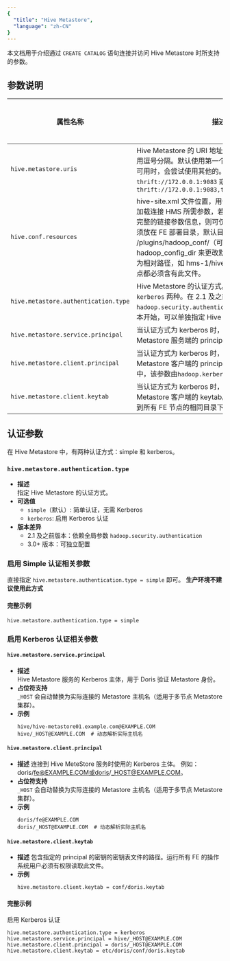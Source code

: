 ```yaml
---
{
  "title": "Hive Metastore",
  "language": "zh-CN"
}
---
```


<!--
Licensed to the Apache Software Foundation (ASF) under one
or more contributor license agreements.  See the NOTICE file
distributed with this work for additional information
regarding copyright ownership.  The ASF licenses this file
to you under the Apache License, Version 2.0 (the
"License"); you may not use this file except in compliance
with the License.  You may obtain a copy of the License at

  http://www.apache.org/licenses/LICENSE-2.0

Unless required by applicable law or agreed to in writing,
software distributed under the License is distributed on an
"AS IS" BASIS, WITHOUT WARRANTIES OR CONDITIONS OF ANY
KIND, either express or implied.  See the License for the
specific language governing permissions and limitations
under the License.
-->

本文档用于介绍通过 `CREATE CATALOG` 语句连接并访问 Hive Metastore 时所支持的参数。
## 参数说明
| 属性名称                                 | 描述                                                                                                                                                                                                                                        | 默认值    | 是否必须 |
|--------------------------------------|-------------------------------------------------------------------------------------------------------------------------------------------------------------------------------------------------------------------------------------------|--------|------|
| `hive.metastore.uris`                | Hive Metastore 的 URI 地址。支持指定多个 URI，使用逗号分隔。默认使用第一个 URI，当第一个 URI 不可用时，会尝试使用其他的。如：`thrift://172.0.0.1:9083` 或 `thrift://172.0.0.1:9083,thrift://172.0.0.2:9083`                                                                              | 无      | 是    |
| `hive.conf.resources`                | hive-site.xml 文件位置，用于从hive-site.xml 文件中加载连接 HMS 所需参数，若hive-site.xml 文件包含完整的链接参数信息，则可仅填写此参数。配置文件必须放在 FE 部署目录，默认目录为部署目录下的 /plugins/hadoop_conf/（可修改fe.conf中的hadoop_config_dir 来更改默认路径），文件位置需要为相对路径，如 hms-1/hive-site.xml。且所有 FE 节点都必须含有此文件。 | 空      | 否    |
| `hive.metastore.authentication.type` | Hive Metastore 的认证方式。支持 `simple` 和 `kerberos` 两种。在 2.1 及之前版本中，认证方式由`hadoop.security.authentication`属性决定。3.0 版本开始，可以单独指定 Hive Metastore 的认证方式。                                                                                             | simple | 否    |
| `hive.metastore.service.principal`   | 当认证方式为 kerberos 时，用于指定 Hive Metastore 服务端的 principal。                                                                                                                                                                                     | 空      | 否    |
| `hive.metastore.client.principal`    | 当认证方式为 kerberos 时，用于指定 Hive Metastore 客户端的 principal。在 2.1 及之前版本中，该参数由`hadoop.kerberos.principal`属性决定。                                                                                                                                    | 空      | 否    |
| `hive.metastore.client.keytab`       | 当认证方式为 kerberos 时，用于指定 Hive Metastore 客户端的 keytab。keytab 文件必须要放置到所有 FE 节点的相同目录下。                                                                                                                                                          | 空      | 否    |

## 认证参数
在 Hive Metastore 中，有两种认证方式：simple 和 kerberos。
### `hive.metastore.authentication.type`
- **描述**  
  指定 Hive Metastore 的认证方式。
- **可选值**
    - `simple`（默认）: 简单认证，无需 Kerberos
    - `kerberos`: 启用 Kerberos 认证
- **版本差异**
    - 2.1 及之前版本：依赖全局参数 `hadoop.security.authentication`
    - 3.0+ 版本：可独立配置
### 启用 Simple 认证相关参数
直接指定 `hive.metastore.authentication.type = simple` 即可。
**生产环境不建议使用此方式**
#### 完整示例
```properties
hive.metastore.authentication.type = simple
```
### 启用 Kerberos 认证相关参数
#### `hive.metastore.service.principal`
- **描述**  
  Hive Metastore 服务的 Kerberos 主体，用于 Doris 验证 Metastore 身份。
- **占位符支持**  
  `_HOST` 会自动替换为实际连接的 Metastore 主机名（适用于多节点 Metastore 集群）。
- **示例**
  ```plaintext
  hive/hive-metastore01.example.com@EXAMPLE.COM
  hive/_HOST@EXAMPLE.COM  # 动态解析实际主机名
  ```
#### `hive.metastore.client.principal`
- **描述**
  连接到 Hive MeteStore 服务时使用的 Kerberos 主体。 例如：doris/fe@EXAMPLE.COM或doris/_HOST@EXAMPLE.COM。
- **占位符支持**  
  `_HOST` 会自动替换为实际连接的 Metastore 主机名（适用于多节点 Metastore 集群）。
- **示例**
  ```plaintext
  doris/fe@EXAMPLE.COM
  doris/_HOST@EXAMPLE.COM  # 动态解析实际主机名
  ```
#### `hive.metastore.client.keytab`
- **描述**
  包含指定的 principal 的密钥的密钥表文件的路径。运行所有 FE 的操作系统用户必须有权限读取此文件。
- **示例**
  ```properties
  hive.metastore.client.keytab = conf/doris.keytab
   ```


#### 完整示例  
启用 Kerberos 认证
```properties
hive.metastore.authentication.type = kerberos
hive.metastore.service.principal = hive/_HOST@EXAMPLE.COM
hive.metastore.client.principal = doris/_HOST@EXAMPLE.COM
hive.metastore.client.keytab = etc/doris/conf/doris.keytab
```
  
